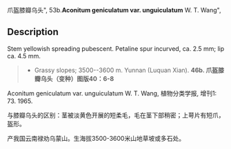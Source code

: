 爪盔膝瓣乌头",
53b.**Aconitum geniculatum var. unguiculatum** W. T. Wang",

## Description
Stem yellowish spreading pubescent. Petaline spur incurved, ca. 2.5 mm; lip ca. 4.5 mm.

> * Grassy slopes; 3500--3600 m. Yunnan (Luquan Xian).
**46b. 爪盔膝瓣乌头（变种）图版40：6-8**

Aconitum geniculatum var. unguiculatum W. T. Wang, 植物分类学报, 增刊1: 73. 1965.

与膝瓣乌头的区别：茎被淡黄色开展的短柔毛，毛在茎下部稍密；上萼片有短爪，盔形。

产我国云南禄劝乌蒙山。生海拔3500-3600米山地草坡或多石处。
